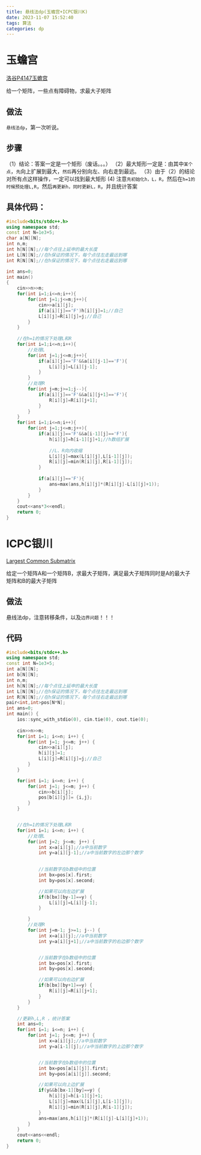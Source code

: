 ```yaml
---
title: 悬线法dp(玉蟾宫+ICPC银川K)
date: 2023-11-07 15:52:40
tags: 算法
categories: dp
---
```




# 玉蟾宫

[洛谷P4147玉蟾宫](https://www.luogu.com.cn/problem/P4147)

给一个矩阵，一些点有障碍物，求最大子矩阵



## 做法

`悬线法dp`，第一次听说。

## 步骤

（1）结论：答案一定是一个矩形（废话。。。）
（2）最大矩形一定是：由其中`某个点`，`先`向上扩展到最大，`然后`再分别向左、向右走到最远。
（3）由于（2）的结论对所有点这样操作，一定可以找到最大矩形
  (4)  注意`先初始化h，L，R`，然后在`h=1的时候预处理L,R`，然后`再更新h，同时更新L，R`，并且统计答案   



## 具体代码：

```cpp
#include<bits/stdc++.h>
using namespace std;
const int N=1e3+5;
char a[N][N];
int n,m;
int h[N][N];//每个点往上延申的最大长度
int L[N][N];//在h保证的情况下，每个点往左走最远到哪
int R[N][N];//在h保证的情况下，每个点往右走最远到哪

int ans=0; 
int main()
{
	cin>>n>>m;
	for(int i=1;i<=n;i++){
		for(int j=1;j<=m;j++){
			cin>>a[i][j];
			if(a[i][j]=='F')h[i][j]=1;//自己
			L[i][j]=R[i][j]=j;//自己 
		}
	}
	
	//在h=1的情况下处理L和R 
	for(int i=1;i<=n;i++){
		//处理L 
		for(int j=1;j<=m;j++){
			if(a[i][j]=='F'&&a[i][j-1]=='F'){
				L[i][j]=L[i][j-1];
			} 
		} 
		//处理R 
		for(int j=m;j>=1;j--){
			if(a[i][j]=='F'&&a[i][j+1]=='F'){
				R[i][j]=R[i][j+1];
			} 
		}
	}
	for(int i=1;i<=n;i++){
		for(int j=1;j<=m;j++){
			if(a[i][j]=='F'&&a[i-1][j]=='F'){
				h[i][j]=h[i-1][j]+1;//h数组扩展 
				
				//L、R向内收缩 
				L[i][j]=max(L[i][j],L[i-1][j]);
				R[i][j]=min(R[i][j],R[i-1][j]); 
			}
			
			if(a[i][j]=='F'){
				ans=max(ans,h[i][j]*(R[i][j]-L[i][j]+1));
			}
		}
	} 
	cout<<ans*3<<endl;
	return 0;
} 
```









# ICPC银川

[Largest Common Submatrix](https://codeforces.com/gym/104021/problem/K)

给定一个矩阵A和一个矩阵B，求最大子矩阵，满足最大子矩阵同时是A的最大子矩阵和B的最大子矩阵

## 做法

悬线法dp，注意转移条件，以及`边界问题`！！！



## 代码

```cpp
#include<bits/stdc++.h>
using namespace std;
const int N=1e3+5;
int a[N][N];
int b[N][N];
int n,m;
int h[N][N];//每个点往上延申的最大长度
int L[N][N];//在h保证的情况下，每个点往左走最远到哪
int R[N][N];//在h保证的情况下，每个点往右走最远到哪
pair<int,int>pos[N*N];
int ans=0;
int main() {
	ios::sync_with_stdio(0), cin.tie(0), cout.tie(0);
	
	cin>>n>>m;
	for(int i=1; i<=n; i++) {
		for(int j=1; j<=m; j++) {
			cin>>a[i][j];
			h[i][j]=1;
			L[i][j]=R[i][j]=j;//自己
		}
	}

	for(int i=1; i<=n; i++) {
		for(int j=1; j<=m; j++) {
			cin>>b[i][j];
			pos[b[i][j]]= {i,j};
		}
	}


	//在h=1的情况下处理L和R
	for(int i=1; i<=n; i++) {
		//处理L
		for(int j=2; j<=m; j++) {
			int x=a[i][j];//a中当前数字
			int y=a[i][j-1];//a中当前数字的左边那个数字

			
			//当前数字在b数组中的位置
			int bx=pos[x].first;
			int by=pos[x].second;

			//如果可以向左边扩展
			if(b[bx][by-1]==y) {
				L[i][j]=L[i][j-1];
			}

		}
		//处理R
		for(int j=m-1; j>=1; j--) {
			int x=a[i][j];//a中当前数字
			int y=a[i][j+1];//a中当前数字的右边那个数字


			//当前数字在b数组中的位置
			int bx=pos[x].first;
			int by=pos[x].second;

			//如果可以向右边扩展
			if(b[bx][by+1]==y) {
				R[i][j]=R[i][j+1];
			}
		}
	}

	//更新h,L,R ，统计答案
	int ans=0;
	for(int i=1; i<=n; i++) {
		for(int j=1; j<=m; j++) {
			int x=a[i][j];//a中当前数字
			int y=a[i-1][j];//a中当前数字的上边那个数字


			//当前数字在b数组中的位置
			int bx=pos[a[i][j]].first;
			int by=pos[a[i][j]].second;

			//如果可以向上边扩展
			if(y&&b[bx-1][by]==y) {
				h[i][j]=h[i-1][j]+1;
				L[i][j]=max(L[i][j],L[i-1][j]);
				R[i][j]=min(R[i][j],R[i-1][j]);
			}
			ans=max(ans,h[i][j]*(R[i][j]-L[i][j]+1));
		}
	}
	cout<<ans<<endl;
	return 0;
}
```



